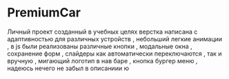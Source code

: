 # PremiumCar
Личный проект созданный в учебных целях верстка написана с адаптивностью для различных устройств , небольший легкие анимации , в js были реализованы различные кнопки , модальные окна , сохранение форм , слайдеры как автоматически переключаются , так и вручную , мигающий логотип в нав баре , кнопка бургер меню , надеюсь нечего не забыл в описаниии ю
